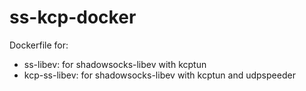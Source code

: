 # ss-kcp-docker

Dockerfile for:

- ss-libev: for shadowsocks-libev with kcptun
- kcp-ss-libev: for shadowsocks-libev with kcptun and udpspeeder
